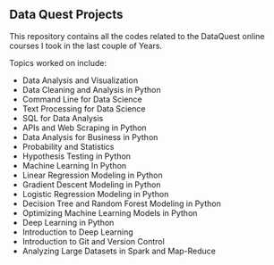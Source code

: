 ## Data Quest Projects

This repository contains all the codes related to the DataQuest online courses I took in the last couple of Years. 

Topics worked on include:

- Data Analysis and Visualization
- Data Cleaning and Analysis in Python
- Command Line for Data Science
- Text Processing for Data Science
- SQL for Data Analysis
- APIs and Web Scraping in Python
- Data Analysis for Business in Python
- Probability and Statistics
- Hypothesis Testing in Python
- Machine Learning In Python
- Linear Regression Modeling in Python
- Gradient Descent Modeling in Python
- Logistic Regression Modeling in Python
- Decision Tree and Random Forest Modeling in Python
- Optimizing Machine Learning Models in Python
- Deep Learning in Python
- Introduction to Deep Learning
- Introduction to Git and Version Control
- Analyzing Large Datasets in Spark and Map-Reduce
